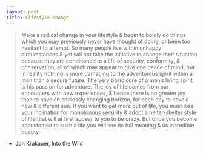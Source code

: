 ```yaml
---
layout: post
title: Lifestyle change
---
```


> Make a radical change in your lifestyle & begin to boldly do things which you may previously never have thought of doing, or been too hesitant to attempt. So many people live within unhappy circumstances & yet will not take the initiative to change their situation because they are conditioned to a life of security, conformity, & conservation, all of which may appear to give one peace of mind, but in reality nothing is more damaging to the adventurous spirit within a man than a secure future. The very basic core of a man’s living spirit is his passion for adventure. The joy of life comes from our encounters with new experiences, & hence there is no greater joy than to have an endlessly changing horizon, for each day to have a new & different sun. If you want to get more out of life, you must lose your inclination for monotonous security & adopt a helter-skelter style of life that will at first appear to you to be crazy. But once you become accustomed to such a life you will see its full meaning & its incredible beauty.

- Jon Krakauer, Into the Wild
